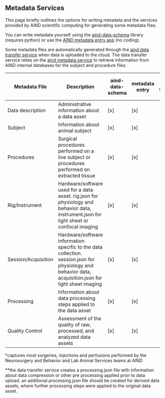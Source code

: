 ## Metadata Services 

This page briefly outlines the options for writing metadata and the services provided by AIND scientific computing for generating some metadata files. 

You can write metadata yourself using the [aind-data-schema](https://github.com/AllenNeuralDynamics/aind-data-schema) library (requires python) or use the [AIND metadata entry app](https://metadata-entry.allenneuraldynamics.org/) (no coding).  

Some metadata files are automatically generated through the [aind data transfer service](http://aind-data-transfer-service/) when data is uploaded to the cloud. The data transfer service relies on the [aind metadata service](http://aind-metadata-service/) to retrieve information from AIND internal databases for the subject and procedure files. 

| Metadata File       | Description                                                                                                   | aind-data-schema | metadata entry | aind-data-transfer-service |
|----------------------|---------------------------------------------------------------------------------------------------------------|------------------|----------------|---------------|
| Data description     | Administrative information about a data asset      | [x]              | [x]            | [x]           |
| Subject              | Information about animal subject    | [x]              | [x]            | [x]           |
| Procedures           | Surgical procedures performed on a live subject or procedures performed on extracted tissue                  | [x]              | [x]            | [x]*          |
| Rig/Instrument       | Hardware/software used for a data asset. rig.json for physiology and behavior data, instrument.json for light sheet or confocal imaging | [x]              | [x]            |               |
| Session/Acquisition  | Hardware/software information specific to the data collection. session.json for physiology and behavior data, acquisition.json for light sheet imaging | [x]              | [x]            |               |
| Processing           | Information about data processing steps applied to the data asset                                            | [x]              | [x]            | [x]**         |
| Quality Control      | Assessment of the quality of raw, processed, and analyzed data assets                                        | [x]              | [x]            |               |

*captures most surgeries, injections and perfusions performed by the Neurosurgery and Behavior and Lab Animal Services teams at AIND 

**the data transfer service creates a processing.json file with information about data compression or other pre processing applied prior to data upload. an additional processing.json file should be created for derived data assets, where further processing steps were applied to the original data asset. 
